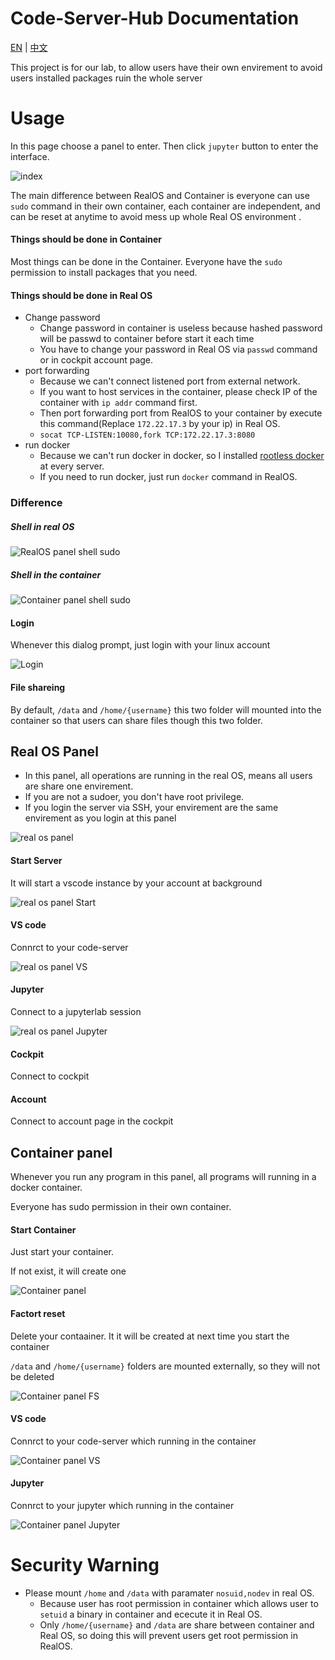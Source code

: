 # Code-Server-Hub Documentation

[EN](https://github.com/HuJK/Code-Server-Hub/blob/master/util/sites/README.md) | [中文](https://github.com/HuJK/Code-Server-Hub/blob/master/util/sites/README_zh.md)

This project is for our lab, to allow users have their own envirement to avoid users installed packages ruin the whole server

# Usage
In this page choose a panel to enter. Then click ```jupyter``` button to enter the interface.

![index](https://raw.githubusercontent.com/HuJK/Code-Server-Hub/master/util/sites/Screenshot%202021-01-23%20210843.png)

The main difference between RealOS and Container is everyone can use ```sudo``` command in their own container, each container are independent, and can be reset at anytime to avoid mess up whole Real OS environment .

#### Things should be done in Container

Most things can be done in the Container. Everyone have the ```sudo``` permission to install packages that you need.

#### Things should be done in Real OS
* Change password
    * Change password in container is useless because hashed password will be passwd to container before start it each time
    * You have to change your password in Real OS via ```passwd``` command or in cockpit account page.
* port forwarding
    * Because we can't connect listened port from external network.
    * If you want to host services in the container, please check IP of the container with ```ip addr``` command first.
    * Then port forwarding port from RealOS to your container by execute this command(Replace ```172.22.17.3``` by your ip) in Real OS.
    * ```socat TCP-LISTEN:10080,fork TCP:172.22.17.3:8080```
* run docker
    * Because we can't run docker in docker, so I installed [rootless docker](https://github.com/HuJK/rootless_docker) at every server.
    * If you need to run docker, just run ```docker``` command in RealOS.

### Difference

##### Shell in real OS

![RealOS panel shell sudo](https://github.com/HuJK/Code-Server-Hub/blob/master/util/sites/Screenshot%202021-01-23%20221705.png?raw=true)

##### Shell in the container
![Container panel shell sudo](https://github.com/HuJK/Code-Server-Hub/blob/master/util/sites/Screenshot%202021-01-23%20221714.png?raw=true)


#### Login

Whenever this dialog prompt, just login with your linux account

![Login](https://raw.githubusercontent.com/HuJK/Code-Server-Hub/master/util/sites/Screenshot%202021-01-23%20210930.png)

#### File shareing

By default, ```/data``` and ```/home/{username}``` this two folder will mounted into the container so that users can share files though this two folder.

## Real OS Panel

* In this panel, all operations are running in the real OS, means all users are share one envirement.
* If you are not a sudoer, you don't have root privilege.
* If you login the server via SSH, your envirement are the same envirement as you login at this panel

![real os panel](https://github.com/HuJK/Code-Server-Hub/blob/master/util/sites/Screenshot%202021-01-23%20211028.png?raw=true)

#### Start Server
It will start a vscode instance by your account at background

![real os panel Start](https://github.com/HuJK/Code-Server-Hub/blob/master/util/sites/Screenshot%202021-01-23%20211245.png?raw=true)

#### VS code
Connrct to your code-server

![real os panel VS](https://github.com/HuJK/Code-Server-Hub/blob/master/util/sites/Screenshot%202021-01-23%20220836.png?raw=true)

#### Jupyter
Connect to a jupyterlab session

![real os panel Jupyter](https://github.com/HuJK/Code-Server-Hub/blob/master/util/sites/Screenshot%202021-01-23%20221004.png?raw=true)

#### Cockpit
Connect to cockpit

#### Account
Connect to account page in the cockpit

## Container panel

Whenever you run any program in this panel, all programs will running in a docker container.

Everyone has sudo permission in their own container.

#### Start Container
Just start your container.

If not exist, it will create one

![Container panel](https://github.com/HuJK/Code-Server-Hub/blob/master/util/sites/Screenshot%202021-01-23%20213516.png?raw=true)

#### Factort reset

Delete your contaainer. It it will be created at next time you start the container

```/data``` and ```/home/{username}``` folders are mounted externally, so they will not be deleted

![Container panel FS](https://github.com/HuJK/Code-Server-Hub/blob/master/util/sites/Screenshot%202021-01-23%20213839.png?raw=true)

#### VS code
Connrct to your code-server which running in the container

![Container panel VS](https://github.com/HuJK/Code-Server-Hub/blob/master/util/sites/Screenshot%202021-01-23%20221123.png?raw=true)

#### Jupyter
Connrct to your jupyter which running in the container

![Container panel Jupyter](https://github.com/HuJK/Code-Server-Hub/blob/master/util/sites/Screenshot%202021-01-23%20221258.png?raw=true)

# Security Warning

* Please mount ```/home``` and ```/data``` with paramater ```nosuid,nodev``` in real OS. 
    * Because user has root permission in container which allows user to ```setuid``` a binary in container and ececute it in Real OS. 
    * Only ```/home/{username}``` and ```/data``` are share between container and Real OS, so doing this will prevent users get root permission in RealOS.
